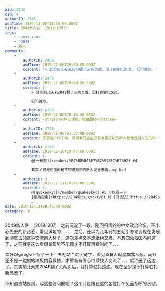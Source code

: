 ```yaml
---
aid: 2142
cid: 4
authorID: 2745
addTime: 2019-12-06T18:30:00.000Z
title: 2049新人贴　（2019.1207）
tags:
    - '2019.1207'
    - '2049'
    - 新人
comments:
    -
        authorID: 2456
        addTime: 2019-12-06T20:00:00.000Z
        content: '> 其实前几天来2049翻了头两页后，没打算驻扎这边。 挺坦诚的。'
    -
        authorID: 2456
        addTime: 2019-12-06T20:00:00.000Z
        content: |-
            > 其实前几天来2049翻了头两页后，没打算驻扎这边。

            挺坦诚地。
    -
        authorID: 2199
        addTime: 2019-12-06T20:15:00.000Z
        content: <strike>用户已注销，隐藏回帖</strike>
    -
        authorID: 2748
        addTime: 2019-12-06T21:30:00.000Z
        content: 不要这个样子嘛，搞得我们这些没有发报道帖的新人都像是别人的马甲一样。
    -
        authorID: 2745
        addTime: 2019-12-10T20:45:00.000Z
        content: |-
            @[一粒粒](/member/%E4%B8%80%E7%B2%92%E7%B2%92) #4

            其实关键是想强调是不知道规则的新人发言来着..my bad
    -
        authorID: 3
        addTime: 2019-12-11T20:45:00.000Z
        content: >-
            @[quakeskyq](/member/quakeskyq) #5 可以看一下
            [使用指南](https://2049bbs.xyz/t/8) 和 [习惯法](https://2049bbs.xyz/t/1564)
            。
date: 2019-12-11T20:45:00.000Z
category: 水
---
```


2049新人贴　（2019.1207） 之前沉淀了一段，刚回归墙外的中文政治论坛，不小心先去的新品葱，看见满地的．．．．．之后，还以为几年前的五毛引导论调现在发展到彻底占领抗争交流圈大势了，这次差点又不想继续交流、不想四处找国内同道了，之前就是这么看舆论形势不乐观才不打算再费时间了．．．

幸好跟google上搜了一下＂五毛站＂的关键字，看见真有人彻底揭露品葱，而且还不是一边倒的垃圾内容跟帖，才重新有信心继续找人交流了．．．就注册了这边了。其实前几天来2049翻了头两页后，没打算驻扎这边。现在至少是不打算驻扎新品葱了。

不知道贵站规则，写这些没问题吧？这个只是跟在这的各位打个见面招呼的水贴。
